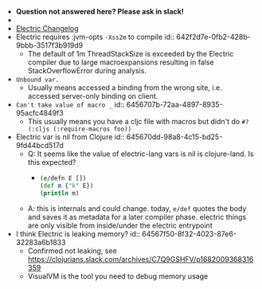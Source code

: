 - **Question not answered here? Please ask in slack!**
-
- [Electric Changelog](https://github.com/hyperfiddle/electric/blob/master/CHANGELOG.md)
- Electric requires :jvm-opts `-Xss2m` to compile
  id:: 642f2d7e-0fb2-428b-9bbb-3517f3b919d9
	- The default of 1m ThreadStackSize is exceeded by the Electric compiler due to large macroexpansions resulting in false StackOverflowError during analysis.
- `Unbound var.`
	- Usually means accessed a binding from the wrong site, i.e. accessed server-only binding on client.
- `Can't take value of macro _`
  id:: 6456707b-72aa-4897-8935-95acfc4849f3
	- This usually means you have a cljc file with macros but didn't do `#?(:cljs (:require-macros foo))`
- Electric var is nil from Clojure
  id:: 645670dd-98a8-4c15-bd25-9fd44bcd517d
	- Q: It seems like the value of electric-lang vars is nil is clojure-land. Is this expected?
		- ```clojure
		  (e/defn E [])
		  (def m {"k" E})
		  (println m)
		  ```
	- A: this is internals and could change. today, `e/def` quotes the body and saves it as metadata for a later compiler phase. electric things are only visible from inside/under the electric entrypoint
- I think Electric is leaking memory?
  id:: 64567f50-8f32-4023-87e6-32283a6b1833
	- Confirmed not leaking, see https://clojurians.slack.com/archives/C7Q9GSHFV/p1682009368316359
	- VisualVM is the tool you need to debug memory usage